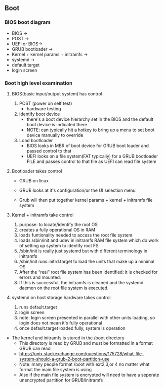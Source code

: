 ## Boot 



### BIOS boot diagram

* BIOS -> 
* POST -> 
* UEFI or BIOS-> 
* GRUB bootloader -> 
* Kernel + kernel params + initramfs ->
* systemd  -> 
* default.target
* login screen


### Boot high level examination
1. BIOS(basic input/output system) has control
    1.  POST (power on self test)
        * hardware testing
    1. identify boot device
        * there's a boot device hierarchy set in the BIOS and the default boot device is indicated there
        * NOTE: can typically hit a hotkey to bring up a menu to set boot device manually to override 
    1. Load bootloader
        * BIOS looks in MBR of boot device for GRUB boot loader and passed control to that
        * UEFI looks on a file system(FAT typically) for a GRUB bootloader FILE and passes control to that file as UEFI can read file system
1. Bootloader takes control
    * GRUB on linux







    * GRUB looks at it's configuration/or the UI selection menu 
    * Grub will then put together kernel params + kernel + initramfs file system





1. Kernel + initramfs take control
    1. purpose: to locate/identify the root OS
    1. creates a fully operational OS in RAM
    1. loads funtionality needed to access the root file system
    1. loads /sbin/init and udev in initramfs RAM file system which do work of setting up system to identify root FS
    1. /sbin/init is really just systemd but with different terminology in initramfs
    1. /sbin/init runs initrd.target to load the units that make up a minimal OS
    1. After the “real” root file system has been identified: it is checked for errors and mounted.
    1. If this is successful, the initramfs is cleaned and the systemd daemon on the root file system is executed. 

1. systemd on host storage hardware takes control
    1. runs default.target
    1. login screen
    1. note: login screen presented in parallel with other units loading, so login does not mean it's fully  operational
    1. once default.target loaded fully, system is operation

* The kernel and initramfs is stored in the /boot directory
    * This directory is read by GRUB and must be formatted in a format GRUB can read
    * https://unix.stackexchange.com/questions/175728/what-file-system-should-a-grub-2-boot-partition-use
    * Note: many people format /boot with ext2,3,or 4 no matter what format the main file system is using
    * Also if the main file system is encrypted will need to have a seperate unencrypted partition for GRUB/initramfs



